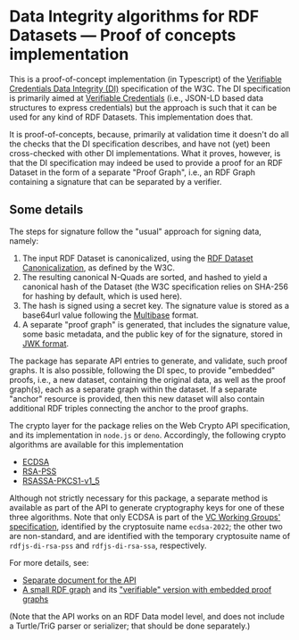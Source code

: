 # Data Integrity algorithms for RDF Datasets — Proof of concepts implementation

This is a proof-of-concept implementation (in Typescript) of the [Verifiable Credentials Data Integrity (DI)](https://www.w3.org/TR/vc-data-integrity/) specification of the W3C. The DI specification is primarily aimed at [Verifiable Credentials](https://www.w3.org/TR/vc-data-model-2.0/) (i.e., JSON-LD based data structures to express credentials) but the approach is such that it can be used for any kind of RDF Datasets. This implementation does that.

It is proof-of-concepts, because, primarily at validation time it doesn't do all the checks that the DI specification describes, and have not (yet) been cross-checked with other DI implementations. What it proves, however, is that the DI specification may indeed be used to provide a proof for an RDF Dataset in the form of a separate "Proof Graph", i.e., an RDF Graph containing a signature that can be separated by a verifier.

## Some details

The steps for signature follow the "usual" approach for signing data, namely:

1. The input RDF Dataset is canonicalized, using the [RDF Dataset Canonicalization](https://www.w3.org/TR/rdf-canon/), as defined by the W3C.
2. The resulting canonical N-Quads are sorted, and hashed to yield a canonical hash of the Dataset (the W3C specification relies on SHA-256 for hashing by default, which is used here).
3. The hash is signed using a secret key. The signature value is stored as a base64url value following the [Multibase](https://datatracker.ietf.org/doc/draft-multiformats-multibase) format.
4. A separate "proof graph" is generated, that includes the signature value, some basic metadata, and the public key of for the signature, stored in [JWK format](https://www.rfc-editor.org/rfc/rfc7517).

The package has separate API entries to generate, and validate, such proof graphs. It is also possible, following the DI spec, to provide "embedded" proofs, i.e., a new dataset, containing the original data, as well as the proof graph(s), each as a separate graph within the dataset. If a separate "anchor" resource is provided, then this new dataset will also contain additional RDF triples connecting the anchor to the proof graphs.

The crypto layer for the package relies on the Web Crypto API specification, and its implementation in `node.js` or `deno`. Accordingly, the following crypto algorithms are available for this implementation

- [ECDSA](https://w3c.github.io/webcrypto/#ecdsa)
- [RSA-PSS](https://w3c.github.io/webcrypto/#rsa-pss)
- [RSASSA-PKCS1-v1_5](https://w3c.github.io/webcrypto/#rsassa-pkcs1)

Although not strictly necessary for this package, a separate method is available as part of the API to generate cryptography keys for one of these three algorithms. Note that only ECDSA is part of the [VC Working Groups' specification](https://www.w3.org/TR/vc-di-ecdsa/), identified by the cryptosuite name `ecdsa-2022`; the other two are non-standard, and are identified with the temporary cryptosuite name of `rdfjs-di-rsa-pss` and `rdfjs-di-rsa-ssa`, respectively.

For more details, see:

- [Separate document for the API](https://iherman.github.io/rdfjs-di/modules/index.html)
- [A small RDF graph](https://github.com/iherman/rdfjs-di/blob/main/examples/small.ttl) and its ["verifiable" version with embedded proof graphs](https://github.com/iherman/rdfjs-di/blob/main/examples/small_with_proofs.ttl) 

(Note that the API works on an RDF Data model level, and does not include a Turtle/TriG parser or serializer; that should be done separately.)
